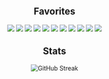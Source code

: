 <div id="devicons" align="center">
  <h2>Favorites</h2>
  <img src="https://img.shields.io/badge/Python-3776AB?logo=python&logoColor=fff" />
  <img src="https://img.shields.io/badge/PyTorch-%23EE4C2C.svg?logo=PyTorch&logoColor=white" />
  <img src="https://img.shields.io/badge/NumPy-4DABCF?logo=numpy&logoColor=fff" />
  <img src="https://img.shields.io/badge/Pandas-150458?logo=pandas&logoColor=fff" />
  <img src="https://img.shields.io/badge/Hugging%20Face-FFD21E?logo=huggingface&logoColor=000" />
  <img src="https://img.shields.io/badge/PyCharm-000?logo=pycharm&logoColor=fff" />
  <img src="https://custom-icon-badges.demolab.com/badge/Visual%20Studio%20Code-0078d7.svg?logo=vsc&logoColor=white" />
  <img src="https://img.shields.io/badge/Git-F05032?logo=git&logoColor=fff" />
  <img src="https://img.shields.io/badge/Ubuntu-E95420?logo=ubuntu&logoColor=white" />
  <img src="https://img.shields.io/badge/Bash-4EAA25?logo=gnubash&logoColor=fff)" />
  <img src="https://img.shields.io/badge/Zsh-F15A24?logo=zsh&logoColor=fff" />
</div>

<div id="stats" align="center">
  <h2>Stats</h2>
  <img src="https://nirzak-streak-stats.vercel.app?user=NikaNikaNii&theme=catppuccin-mocha&hide_current_streak=true" alt="GitHub Streak"/>
</div>



<!--
**NikaNikaNii/NikaNikaNii** is a ✨ _special_ ✨ repository because its `README.md` (this file) appears on your GitHub profile.

Here are some ideas to get you started:

- 🔭 I’m currently working on ...
- 🌱 I’m currently learning ...
- 👯 I’m looking to collaborate on ...
- 🤔 I’m looking for help with ...
- 💬 Ask me about ...
- 📫 How to reach me: ...
- 😄 Pronouns: ...
- ⚡ Fun fact: ...
-->


